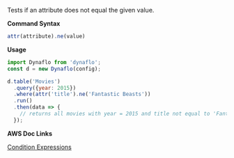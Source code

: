 Tests if an attribute does not equal the given value.

**Command Syntax**

```javascript
attr(attribute).ne(value)
```

**Usage**

```javascript
import Dynaflo from 'dynaflo';
const d = new Dynaflo(config);

d.table('Movies')
  .query({year: 2015})
  .where(attr('title').ne('Fantastic Beasts'))
  .run()
  .then(data => {
    // returns all movies with year = 2015 and title not equal to 'Fantastic Beasts'
  });
```

**AWS Doc Links**

[Condition Expressions](http://docs.aws.amazon.com/amazondynamodb/latest/developerguide/Expressions.SpecifyingConditions.html)